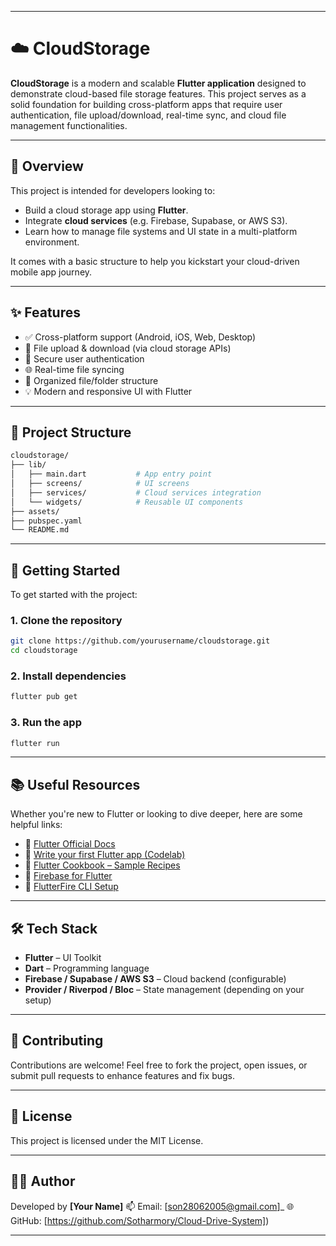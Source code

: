 
---

# ☁️ CloudStorage

**CloudStorage** is a modern and scalable **Flutter application** designed to demonstrate cloud-based file storage features. This project serves as a solid foundation for building cross-platform apps that require user authentication, file upload/download, real-time sync, and cloud file management functionalities.

---

## 🚀 Overview

This project is intended for developers looking to:

* Build a cloud storage app using **Flutter**.
* Integrate **cloud services** (e.g. Firebase, Supabase, or AWS S3).
* Learn how to manage file systems and UI state in a multi-platform environment.

It comes with a basic structure to help you kickstart your cloud-driven mobile app journey.

---

## ✨ Features

* ✅ Cross-platform support (Android, iOS, Web, Desktop)
* 📂 File upload & download (via cloud storage APIs)
* 🔐 Secure user authentication
* 🌐 Real-time file syncing
* 📁 Organized file/folder structure
* 💡 Modern and responsive UI with Flutter

---

## 📁 Project Structure

```bash
cloudstorage/
├── lib/
│   ├── main.dart           # App entry point
│   ├── screens/            # UI screens
│   ├── services/           # Cloud services integration
│   └── widgets/            # Reusable UI components
├── assets/
├── pubspec.yaml
└── README.md
```

---

## 🔧 Getting Started

To get started with the project:

### 1. Clone the repository

```bash
git clone https://github.com/yourusername/cloudstorage.git
cd cloudstorage
```

### 2. Install dependencies

```bash
flutter pub get
```

### 3. Run the app

```bash
flutter run
```

---

## 📚 Useful Resources

Whether you're new to Flutter or looking to dive deeper, here are some helpful links:

* 📘 [Flutter Official Docs](https://docs.flutter.dev/)
* 🎯 [Write your first Flutter app (Codelab)](https://docs.flutter.dev/get-started/codelab)
* 🍳 [Flutter Cookbook – Sample Recipes](https://docs.flutter.dev/cookbook)
* 🔌 [Firebase for Flutter](https://firebase.flutter.dev/)
* 🧪 [FlutterFire CLI Setup](https://firebase.flutter.dev/docs/cli/)

---

## 🛠️ Tech Stack

* **Flutter** – UI Toolkit
* **Dart** – Programming language
* **Firebase / Supabase / AWS S3** – Cloud backend (configurable)
* **Provider / Riverpod / Bloc** – State management (depending on your setup)

---

## 🤝 Contributing

Contributions are welcome! Feel free to fork the project, open issues, or submit pull requests to enhance features and fix bugs.

---

## 📄 License

This project is licensed under the MIT License.

---

## 🧑‍💻 Author

Developed by **\[Your Name]**
📫 Email: [son28062005@gmail.com]_
🌐 GitHub: [https://github.com/Sotharmory/Cloud-Drive-System])

---

